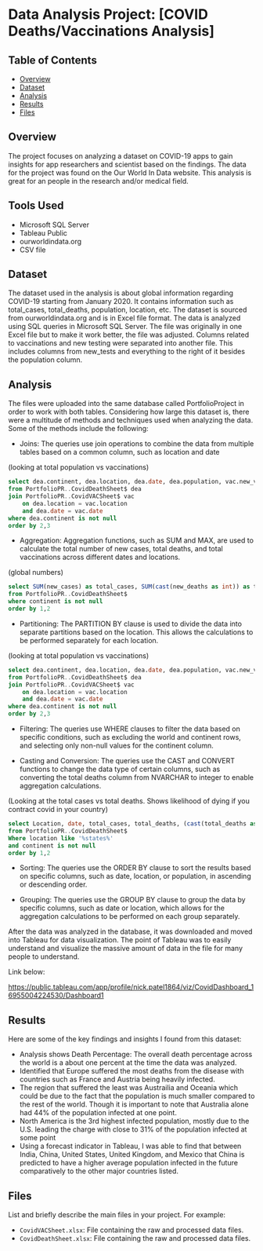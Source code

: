 # Data Analysis Project: [COVID Deaths/Vaccinations Analysis]



## Table of Contents
- [Overview](#overview)
- [Dataset](#dataset)
- [Analysis](#analysis)
- [Results](#results)
- [Files](#files)


## Overview
The project focuses on analyzing a dataset on COVID-19 apps to gain insights  for app researchers and scientist based on the findings. The data for the project was found on the Our World In Data website. This analysis is great for an people in the research and/or medical field.
## Tools Used
* Microsoft SQL Server 
* Tableau Public
* ourworldindata.org
* CSV file

## Dataset
The dataset used in the analysis is about global information regarding COVID-19 starting from January 2020. It contains information such as total_cases, total_deaths, population, location, etc. The dataset is sourced from ourworldindata.org and is in Excel file format. The data is analyzed using SQL queries in Microsoft SQL Server. The file was originally in one Excel file but to make it work better, the file was adjusted. Columns related to vaccinations and new testing were separated into another file. This includes columns from new_tests and everything to the right of it besides the population column. 
## Analysis
The files were uploaded into the same database called PortfolioProject in order to work with both tables. Considering how large this dataset is, there were a multitude of methods and techniques used when analyzing the data. Some of the methods include the following:

* Joins: The queries use join operations to combine the data from multiple tables based on a common column, such as location and date

(looking at total population vs vaccinations)
```sql
select dea.continent, dea.location, dea.date, dea.population, vac.new_vaccinations, SUM(cast(vac.new_vaccinations as BIGINT)) OVER (Partition by dea.location Order by dea.location, dea.Date) as RollingPeopleVaccinated
from PortfolioPR..CovidDeathSheet$ dea
join PortfolioPR..CovidVACSheet$ vac
	on dea.location = vac.location
	and dea.date = vac.date
where dea.continent is not null
order by 2,3
```
* Aggregation: Aggregation functions, such as SUM and MAX, are used to calculate the total number of new cases, total deaths, and total vaccinations across different dates and locations.

(global numbers)

```sql
select SUM(new_cases) as total_cases, SUM(cast(new_deaths as int)) as total_deaths, SUM(cast(new_deaths as int))/SUM(new_cases)*100 as DeathPercentageGlobal
from PortfolioPR..CovidDeathSheet$
where continent is not null
order by 1,2
```

* Partitioning: The PARTITION BY clause is used to divide the data into separate partitions based on the location. This allows the calculations to be performed separately for each location.

(looking at total population vs vaccinations)
```sql
select dea.continent, dea.location, dea.date, dea.population, vac.new_vaccinations, SUM(cast(vac.new_vaccinations as BIGINT)) OVER (Partition by dea.location Order by dea.location, dea.Date) as RollingPeopleVaccinated
from PortfolioPR..CovidDeathSheet$ dea
join PortfolioPR..CovidVACSheet$ vac
	on dea.location = vac.location
	and dea.date = vac.date
where dea.continent is not null
order by 2,3
```

* Filtering: The queries use WHERE clauses to filter the data based on specific conditions, such as excluding the world and continent rows, and selecting only non-null values for the continent column.

* Casting and Conversion: The queries use the CAST and CONVERT functions to change the data type of certain columns, such as converting the total deaths column from NVARCHAR to integer to enable aggregation calculations.

(Looking at the total cases vs total deaths.
Shows likelihood of dying if you contract covid in your country)
```sql
select Location, date, total_cases, total_deaths, (cast(total_deaths as decimal))/ cast(total_cases as decimal)*100 as DeathPercentage
from PortfolioPR..CovidDeathSheet$
Where location like '%states%'
and continent is not null
order by 1,2
```

* Sorting: The queries use the ORDER BY clause to sort the results based on specific columns, such as date, location, or population, in ascending or descending order.

* Grouping: The queries use the GROUP BY clause to group the data by specific columns, such as date or location, which allows for the aggregation calculations to be performed on each group separately.

After the data was analyzed in the database, it was downloaded and moved into Tableau for data visualization. The point of Tableau was to easily understand and visualize the massive amount of data in the file for many people to understand. 

Link below:

https://public.tableau.com/app/profile/nick.patel1864/viz/CovidDashboard_16955004224530/Dashboard1
## Results


Here are some of the key findings and insights I found from this dataset:

* Analysis shows Death Percentage: The overall death percentage across the world is a about one percent at the time the data was analyzed.
* Identified that Europe suffered the most deaths from the disease with countries such as France and Austria being heavily infected.
* The region that suffered the least was Austrailia and Oceania which could be due to the fact that the population is much smaller compared to the rest of the world. Though it is important to note that Australia alone had 44% of the population infected at one point.
* North America is the 3rd highest infected population, mostly due to the U.S. leading the charge with close to 31% of the population infected at some point
* Using a forecast indicator in Tableau, I was able to find that between India, China, United States, United Kingdom, and Mexico that China is predicted to have a higher average population infected in the future comparatively to the other major countries listed.





## Files
List and briefly describe the main files in your project. For example:
- `CovidVACSheet.xlsx`: File containing the raw and processed data files.
- `CovidDeathSheet.xlsx`: File containing the raw and processed data files.
